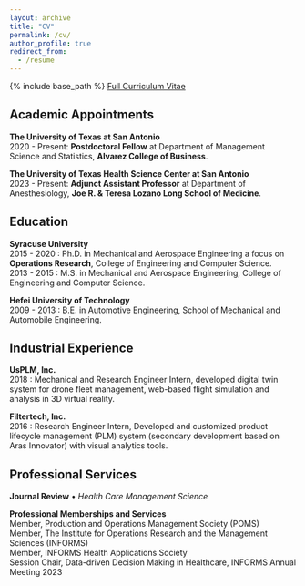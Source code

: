 ```yaml
---
layout: archive
title: "CV"
permalink: /cv/
author_profile: true
redirect_from:
  - /resume
---
```


{% include base_path %}
<a href="https://drive.google.com/file/d/1XQ4o84pBBBhDNKHV7F2594wrYwlZ-NUj/view?usp=sharing">Full Curriculum Vitae</a>

Academic Appointments
-----
**The University of Texas at San Antonio**\
2020 - Present: **Postdoctoral Fellow** at Department of Management Science and Statistics, 
**Alvarez College of Business**.

**The University of Texas Health Science Center at San Antonio**\
2023 - Present: **Adjunct Assistant Professor** at Department of Anesthesiology, 
**Joe R. & Teresa Lozano Long School of Medicine**.


Education
-----
**Syracuse University**\
2015 - 2020 : Ph.D. in Mechanical and Aerospace Engineering  a focus on **Operations Research**, College of Engineering and Computer Science.\
2013 - 2015 : M.S.  in Mechanical and Aerospace Engineering, College of Engineering and Computer Science.

**Hefei University of Technology**\
2009 - 2013 : B.E. in Automotive Engineering, School of Mechanical and Automobile Engineering.

Industrial Experience
-----

**UsPLM, Inc.**\
2018       : Mechanical and Research Engineer Intern, developed digital twin system for drone fleet management, web-based flight simulation
and analysis in 3D virtual reality.

**Filtertech, Inc.**\
2016       : Research Engineer Intern, Developed and customized product lifecycle management (PLM) system (secondary
development based on Aras Innovator) with visual analytics tools.


Professional Services
-----

**Journal Review**
• *Health Care Management Science* 

[//]: # (• *European Journal of Operational Research* • *INFORMS Journal on Computing*)

**Professional Memberships and Services**\
Member, Production and Operations Management Society (POMS) \
Member, The Institute for Operations Research and the Management Sciences (INFORMS) \
Member, INFORMS Health Applications Society \
Session Chair, Data-driven Decision Making in Healthcare, INFORMS Annual Meeting 2023